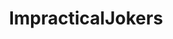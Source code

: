 ---
title: ImpracticalJokers
crosslinks:
- tesdcares
- BestOfReports
- OutOfTheLoop
- AskReddit
- ANW
- niceguys
- IAmA
- ButtSharpies
- GirlsMirin
- myfriendwantstoknow
- whatsayyou
- IASIP
---
